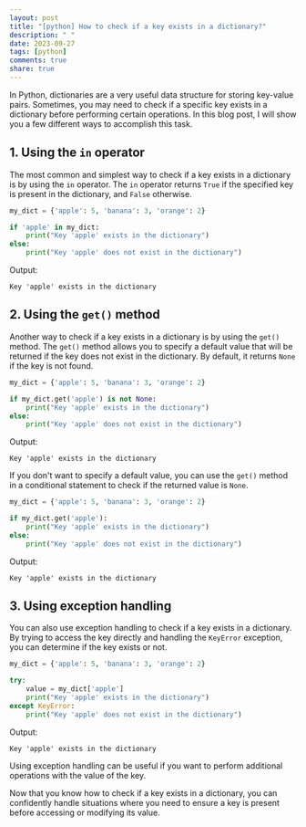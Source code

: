```yaml
---
layout: post
title: "[python] How to check if a key exists in a dictionary?"
description: " "
date: 2023-09-27
tags: [python]
comments: true
share: true
---
```


In Python, dictionaries are a very useful data structure for storing key-value pairs. Sometimes, you may need to check if a specific key exists in a dictionary before performing certain operations. In this blog post, I will show you a few different ways to accomplish this task.

## 1. Using the `in` operator
The most common and simplest way to check if a key exists in a dictionary is by using the `in` operator. The `in` operator returns `True` if the specified key is present in the dictionary, and `False` otherwise.

```python
my_dict = {'apple': 5, 'banana': 3, 'orange': 2}

if 'apple' in my_dict:
    print("Key 'apple' exists in the dictionary")
else:
    print("Key 'apple' does not exist in the dictionary")
```

Output:
```
Key 'apple' exists in the dictionary
```

## 2. Using the `get()` method
Another way to check if a key exists in a dictionary is by using the `get()` method. The `get()` method allows you to specify a default value that will be returned if the key does not exist in the dictionary. By default, it returns `None` if the key is not found.

```python
my_dict = {'apple': 5, 'banana': 3, 'orange': 2}

if my_dict.get('apple') is not None:
    print("Key 'apple' exists in the dictionary")
else:
    print("Key 'apple' does not exist in the dictionary")
```

Output:
```
Key 'apple' exists in the dictionary
```

If you don't want to specify a default value, you can use the `get()` method in a conditional statement to check if the returned value is `None`.

```python
my_dict = {'apple': 5, 'banana': 3, 'orange': 2}

if my_dict.get('apple'):
    print("Key 'apple' exists in the dictionary")
else:
    print("Key 'apple' does not exist in the dictionary")
```

Output:
```
Key 'apple' exists in the dictionary
```

## 3. Using exception handling
You can also use exception handling to check if a key exists in a dictionary. By trying to access the key directly and handling the `KeyError` exception, you can determine if the key exists or not.

```python
my_dict = {'apple': 5, 'banana': 3, 'orange': 2}

try:
    value = my_dict['apple']
    print("Key 'apple' exists in the dictionary")
except KeyError:
    print("Key 'apple' does not exist in the dictionary")
```

Output:
```
Key 'apple' exists in the dictionary
```

Using exception handling can be useful if you want to perform additional operations with the value of the key.

Now that you know how to check if a key exists in a dictionary, you can confidently handle situations where you need to ensure a key is present before accessing or modifying its value.